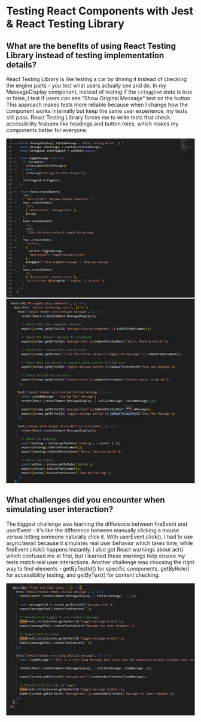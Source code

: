 # Testing React Components with Jest & React Testing Library

## What are the benefits of using React Testing Library instead of testing implementation details?

React Testing Library is like testing a car by driving it instead of checking the engine parts - you test what users actually see and do. In my MessageDisplay component, instead of testing if the `isToggled` state is true or false, I test if users can see "Show Original Message" text on the button. This approach makes tests more reliable because when I change how the component works internally but keep the same user experience, my tests still pass. React Testing Library forces me to write tests that check accessibility features like headings and button roles, which makes my components better for everyone.

![alt text](image.png)
![alt text](image-1.png)

## What challenges did you encounter when simulating user interaction?

The biggest challenge was learning the difference between fireEvent and userEvent - it's like the difference between manually clicking a mouse versus letting someone naturally click it. With userEvent.click(), I had to use async/await because it simulates real user behavior which takes time, while fireEvent.click() happens instantly. I also got React warnings about act() which confused me at first, but I learned these warnings help ensure my tests match real user interactions. Another challenge was choosing the right way to find elements - getByTestId() for specific components, getByRole() for accessibility testing, and getByText() for content checking.

![alt text](image-2.png)